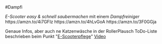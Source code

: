 \#Dampfi

*E\-Scooter easy & schnell saubermachen* 
mit einem *Dampfreiniger*
https://amzn\.to/4i7GFIz
https://amzn\.to/4hLvGoA
https://amzn\.to/3F0GGja

Genaue Infos, aber auch ne Katzenwäsche in der RollerPlausch ToDo\-Liste beschrieben beim Punkt  "[E\-Scooterpflege](https://rollerplausch.com/forums/to-do-listen-fuer-beliebte-e-scooter-faq-hilfe.96/)"
[Video](./dampfi_0.mp4)
